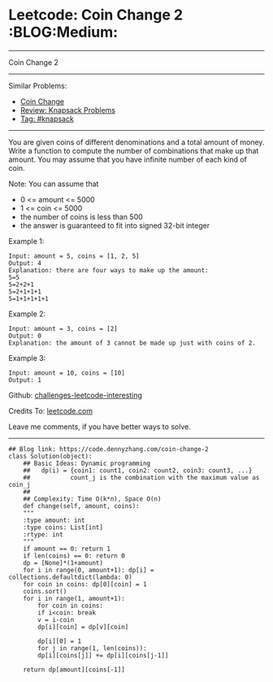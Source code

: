 
# Leetcode: Coin Change 2     :BLOG:Medium:

---

Coin Change 2  

---

Similar Problems:  

-   [Coin Change](https://code.dennyzhang.com/coin-change)
-   [Review: Knapsack Problems](https://code.dennyzhang.com/review-knapsack)
-   [Tag: #knapsack](https://code.dennyzhang.com/tag/knapsack)

---

You are given coins of different denominations and a total amount of money. Write a function to compute the number of combinations that make up that amount. You may assume that you have infinite number of each kind of coin.  

Note: You can assume that  

-   0 <= amount <= 5000
-   1 <= coin <= 5000
-   the number of coins is less than 500
-   the answer is guaranteed to fit into signed 32-bit integer

Example 1:  

    Input: amount = 5, coins = [1, 2, 5]
    Output: 4
    Explanation: there are four ways to make up the amount:
    5=5
    5=2+2+1
    5=2+1+1+1
    5=1+1+1+1+1

Example 2:  

    Input: amount = 3, coins = [2]
    Output: 0
    Explanation: the amount of 3 cannot be made up just with coins of 2.

Example 3:  

    Input: amount = 10, coins = [10] 
    Output: 1

Github: [challenges-leetcode-interesting](https://github.com/DennyZhang/challenges-leetcode-interesting/tree/master/problems/coin-change-2)  

Credits To: [leetcode.com](https://leetcode.com/problems/coin-change-2/description/)  

Leave me comments, if you have better ways to solve.  

---

    ## Blog link: https://code.dennyzhang.com/coin-change-2
    class Solution(object):
        ## Basic Ideas: Dynamic programming
        ##   dp(i) = {coin1: count1, coin2: count2, coin3: count3, ...}
        ##           count_j is the combination with the maximum value as coin_j
        ##
        ## Complexity: Time O(k*n), Space O(n)
        def change(self, amount, coins):
    	"""
    	:type amount: int
    	:type coins: List[int]
    	:rtype: int
    	"""
    	if amount == 0: return 1
    	if len(coins) == 0: return 0
    	dp = [None]*(1+amount)
    	for i in range(0, amount+1): dp[i] = collections.defaultdict(lambda: 0)
    	for coin in coins: dp[0][coin] = 1
    	coins.sort()
    	for i in range(1, amount+1):
    	    for coin in coins:
    		if i<coin: break
    		v = i-coin
    		dp[i][coin] = dp[v][coin]
    
    	    dp[i][0] = 1
    	    for j in range(1, len(coins)):
    		dp[i][coins[j]] += dp[i][coins[j-1]]
    
    	return dp[amount][coins[-1]]

